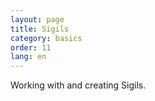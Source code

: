 ```yaml
---
layout: page
title: Sigils
category: basics
order: 11
lang: en
---
```


Working with and creating Sigils.

